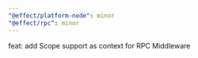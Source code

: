 ```yaml
---
"@effect/platform-node": minor
"@effect/rpc": minor
---
```


feat: add Scope support as context for RPC Middleware
